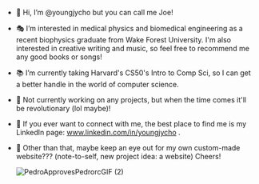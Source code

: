- 🙉 Hi, I’m @youngjycho but you can call me Joe!
- 🎭 I’m interested in medical physics and biomedical engineering as a recent biophysics graduate from Wake Forest University. I'm also interested in creative writing and music, so feel free to recommend me any good books or songs!
- 📚 I’m currently taking Harvard's CS50's Intro to Comp Sci, so I can get a better handle in the world of computer science. 
- 🤔 Not currently working on any projects, but when the time comes it'll be revolutionary (lol maybe)!
- 💌 If you ever want to connect with me, the best place to find me is my LinkedIn page: www.linkedin.com/in/youngjycho .
- 🎢 Other than that, maybe keep an eye out for my own custom-made website??? (note-to-self, new project idea: a website) Cheers!

    ![PedroApprovesPedrorcGIF (2)](https://github.com/youngjycho/youngjycho/assets/142444907/53e431ed-e9b2-4032-9179-26f3ce1a140b)
   




<!---
youngjycho/youngjycho is a ✨ special ✨ repository because its `README.md` (this file) appears on your GitHub profile.
You can click the Preview link to take a look at your changes.
--->
